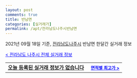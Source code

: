 ```yaml
---
layout: post
comments: true
title: 반남면
categories: [실거래가]
permalink: /apt/전라남도나주시반남면
---
```


2021년 09월 18일 기준, <a href="/apt/전라남도나주시">전라남도나주시</a> 반남면 한달간 실거래 정보

<a style="color: blue;" href="/apt/전라남도나주시">< 전라남도 나주시 전체 실거래 정보</a>
<!---- start ---->
<table>
  <tr>
    <td colspan="4" style="font-weight: bold;"><a href="/apt/전라남도나주시반남면{name_without_space}">오늘 등록된 실거래 정보가 없습니다</a> &nbsp;&nbsp;&nbsp; <a style="color: blue; font-size: smaller;" href="/apt/전라남도나주시반남면{name_without_space}">면적별 최고가 ></a></td>
  </tr>
    
</table>
<!---- end ---->
    